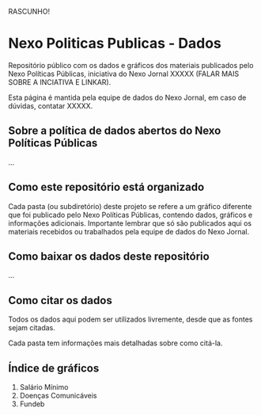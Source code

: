 RASCUNHO!


# Nexo Politicas Publicas - Dados

Repositório público com os dados e gráficos dos materiais publicados pelo Nexo Políticas Públicas, iniciativa do Nexo Jornal XXXXX (FALAR MAIS SOBRE A INCIATIVA E LINKAR).

Esta página é mantida pela equipe de dados do Nexo Jornal, em caso de dúvidas, contatar XXXXX.

## Sobre a política de dados abertos do Nexo Políticas Públicas

...

## Como este repositório está organizado

Cada pasta (ou subdiretório) deste projeto se refere a um gráfico diferente que foi publicado pelo Nexo Políticas Públicas, contendo dados, gráficos e informações adicionais. Importante lembrar que só são publicados aqui os materiais recebidos ou trabalhados pela equipe de dados do Nexo Jornal.

## Como baixar os dados deste repositório

...

## Como citar os dados

Todos os dados aqui podem ser utilizados livremente, desde que as fontes sejam citadas.

Cada pasta tem informações mais detalhadas sobre como citá-la.

## Índice de gráficos

1. Salário Mínimo
2. Doenças Comunicáveis
3. Fundeb
